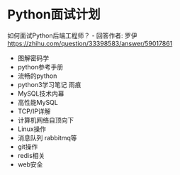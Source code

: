 # Python面试计划

如何面试Python后端工程师？ - 回答作者: 罗伊 
https://zhihu.com/question/33398583/answer/59017861 
 
- 图解密码学
- python参考手册
- 流畅的python
- python3学习笔记 雨痕
- MySQL技术内幕
- 高性能MySQL
- TCP/IP详解
- 计算机网络自顶向下
- Linux操作
- 消息队列 rabbitmq等
- git操作
- redis相关
- web安全
